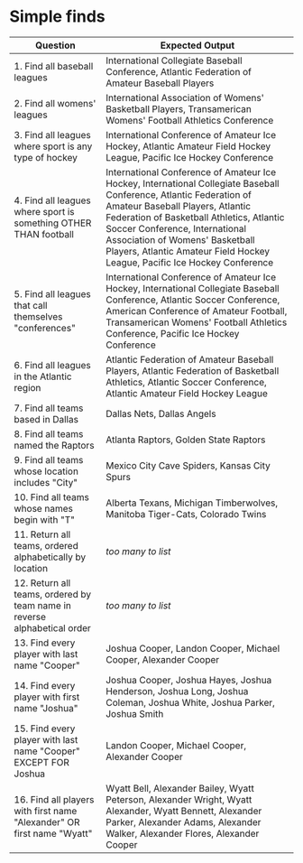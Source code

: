 # Simple finds

Question | Expected Output
--- | ---
1. Find all baseball leagues | International Collegiate Baseball Conference, Atlantic Federation of Amateur Baseball Players
2. Find all womens' leagues | International Association of Womens' Basketball Players, Transamerican Womens' Football Athletics Conference
3. Find all leagues where sport is any type of hockey | International Conference of Amateur Ice Hockey, Atlantic Amateur Field Hockey League, Pacific Ice Hockey Conference
4. Find all leagues where sport is something OTHER THAN football | International Conference of Amateur Ice Hockey, International Collegiate Baseball Conference, Atlantic Federation of Amateur Baseball Players, Atlantic Federation of Basketball Athletics, Atlantic Soccer Conference, International Association of Womens' Basketball Players, Atlantic Amateur Field Hockey League, Pacific Ice Hockey Conference
5. Find all leagues that call themselves "conferences" | International Conference of Amateur Ice Hockey, International Collegiate Baseball Conference, Atlantic Soccer Conference, American Conference of Amateur Football, Transamerican Womens' Football Athletics Conference, Pacific Ice Hockey Conference
6. Find all leagues in the Atlantic region | Atlantic Federation of Amateur Baseball Players, Atlantic Federation of Basketball Athletics, Atlantic Soccer Conference, Atlantic Amateur Field Hockey League
7. Find all teams based in Dallas | Dallas Nets, Dallas Angels
8. Find all teams named the Raptors | Atlanta Raptors, Golden State Raptors
9. Find all teams whose location includes "City" | Mexico City Cave Spiders, Kansas City Spurs
10. Find all teams whose names begin with "T" | Alberta Texans, Michigan Timberwolves, Manitoba Tiger-Cats, Colorado Twins
11. Return all teams, ordered alphabetically by location | *too many to list*
12. Return all teams, ordered by team name in reverse alphabetical order | *too many to list*
13. Find every player with last name "Cooper" | Joshua Cooper, Landon Cooper, Michael Cooper, Alexander Cooper
14. Find every player with first name "Joshua" | Joshua Cooper, Joshua Hayes, Joshua Henderson, Joshua Long, Joshua Coleman, Joshua White, Joshua Parker, Joshua Smith
15. Find every player with last name "Cooper" EXCEPT FOR Joshua | Landon Cooper, Michael Cooper, Alexander Cooper
16. Find all players with first name "Alexander" OR first name "Wyatt" | Wyatt Bell, Alexander Bailey, Wyatt Peterson, Alexander Wright, Wyatt Alexander, Wyatt Bennett, Alexander Parker, Alexander Adams, Alexander Walker, Alexander Flores, Alexander Cooper